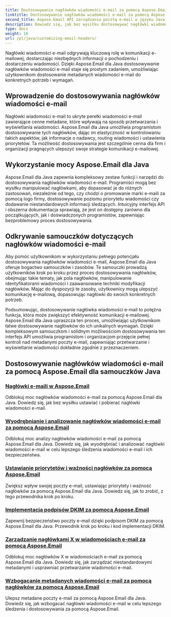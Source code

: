 ```yaml
---
title: Dostosowywanie nagłówków wiadomości e-mail za pomocą Aspose.Email dla Java
linktitle: Dostosowywanie nagłówków wiadomości e-mail za pomocą Aspose.Email dla Java
second_title: Aspose.Email API zarządzania pocztą e-mail w języku Java
description: Dowiedz się, jak bez wysiłku dostosowywać nagłówki wiadomości e-mail za pomocą Aspose.Email dla Java. Zapoznaj się z samouczkami i wykorzystaj możliwości dostosowywania nagłówków wiadomości e-mail.
type: docs
weight: 16
url: /pl/java/customizing-email-headers/
---
```


Nagłówki wiadomości e-mail odgrywają kluczową rolę w komunikacji e-mailowej, dostarczając niezbędnych informacji o pochodzeniu i dostarczeniu wiadomości. Dzięki Aspose.Email dla Java dostosowywanie nagłówków wiadomości e-mail staje się prostym zadaniem, umożliwiając użytkownikom dostosowanie metadanych wiadomości e-mail do konkretnych potrzeb i wymagań.

## Wprowadzenie do dostosowywania nagłówków wiadomości e-mail

Nagłówki wiadomości e-mail to ukryte perełki wiadomości e-mail zawierające cenne metadane, które wpływają na sposób przetwarzania i wyświetlania wiadomości. Aspose.Email dla Java umożliwia programistom dostosowywanie tych nagłówków, dając im elastyczność w kontrolowaniu takich aspektów, jak informacje o nadawcy, routing wiadomości i ustawienia priorytetów. Ta możliwość dostosowywania jest szczególnie cenna dla firm i organizacji pragnących ulepszyć swoje strategie komunikacji e-mailowej.

## Wykorzystanie mocy Aspose.Email dla Java

Aspose.Email dla Java zapewnia kompleksowy zestaw funkcji i narzędzi do dostosowywania nagłówków wiadomości e-mail. Programiści mogą bez wysiłku manipulować nagłówkami, aby dopasować je do różnych zastosowań, niezależnie od tego, czy chodzi o promowanie marki e-maili za pomocą logo firmy, dostosowywanie poziomu priorytetu wiadomości czy dodawanie niestandardowych informacji śledzących. Intuicyjny interfejs API i obszerna dokumentacja sprawiają, że jest on dostępny zarówno dla początkujących, jak i doświadczonych programistów, zapewniając bezproblemowy proces dostosowywania.

## Odkrywanie samouczków dotyczących nagłówków wiadomości e-mail

Aby pomóc użytkownikom w wykorzystaniu pełnego potencjału dostosowywania nagłówków wiadomości e-mail, Aspose.Email dla Java oferuje bogactwo samouczków i zasobów. Te samouczki prowadzą użytkowników krok po kroku przez proces dostosowywania nagłówków, obejmując takie tematy, jak pola nagłówków, manipulowanie identyfikatorami wiadomości i zaawansowane techniki modyfikacji nagłówków. Mając do dyspozycji te zasoby, użytkownicy mogą ulepszyć komunikację e-mailową, dopasowując nagłówki do swoich konkretnych potrzeb.

Podsumowując, dostosowywanie nagłówka wiadomości e-mail to potężna funkcja, która może zwiększyć efektywność komunikacji e-mailowej. Aspose.Email dla Java upraszcza ten proces, umożliwiając użytkownikom łatwe dostosowywanie nagłówków do ich unikalnych wymagań. Dzięki kompleksowym samouczkom i solidnym możliwościom dostosowywania ten interfejs API umożliwia programistom i organizacjom przejęcie pełnej kontroli nad metadanymi poczty e-mail, zapewniając przetwarzanie i wyświetlanie wiadomości dokładnie zgodnie z przeznaczeniem.

## Dostosowywanie nagłówków wiadomości e-mail za pomocą Aspose.Email dla samouczków Java
### [Nagłówki e-maili w Aspose.Email](./email-headers/)
Odblokuj moc nagłówków wiadomości e-mail za pomocą Aspose.Email dla Java. Dowiedz się, jak bez wysiłku ustawiać i pobierać nagłówki wiadomości e-mail.
### [Wyodrębnianie i analizowanie nagłówków wiadomości e-mail za pomocą Aspose.Email](./extracting-and-analyzing-email-headers/)
Odblokuj moc analizy nagłówków wiadomości e-mail za pomocą Aspose.Email dla Java. Dowiedz się, jak wyodrębniać i analizować nagłówki wiadomości e-mail w celu lepszego śledzenia wiadomości e-mail i ich bezpieczeństwa.
### [Ustawianie priorytetów i ważności nagłówków za pomocą Aspose.Email](./setting-priority-and-importance-headers/)
Zwiększ wpływ swojej poczty e-mail, ustawiając priorytety i ważność nagłówków za pomocą Aspose.Email dla Java. Dowiedz się, jak to zrobić, z tego przewodnika krok po kroku.
### [Implementacja podpisów DKIM za pomocą Aspose.Email](./dkim-signatures-implementation/)
Zapewnij bezpieczeństwo poczty e-mail dzięki podpisom DKIM za pomocą Aspose.Email dla Java. Przewodnik krok po kroku i kod implementacji DKIM.
### [Zarządzanie nagłówkami X w wiadomościach e-mail za pomocą Aspose.Email](./managing-x-headers-in-email-messages/)
Odblokuj moc nagłówków X w wiadomościach e-mail za pomocą Aspose.Email dla Java. Dowiedz się, jak zarządzać niestandardowymi metadanymi i usprawniać przetwarzanie wiadomości e-mail.
### [Wzbogacanie metadanych wiadomości e-mail za pomocą nagłówków za pomocą Aspose.Email](./enriching-email-metadata-through-headers/)
Ulepsz metadane poczty e-mail za pomocą Aspose.Email dla Java. Dowiedz się, jak wzbogacać nagłówki wiadomości e-mail w celu lepszego śledzenia i dostosowywania za pomocą Aspose.Email.